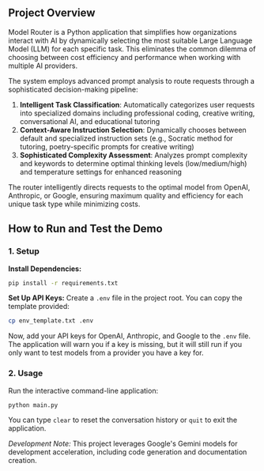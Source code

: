 ## Project Overview

Model Router is a Python application that simplifies how organizations interact with AI by dynamically selecting the most suitable Large Language Model (LLM) for each specific task. This eliminates the common dilemma of choosing between cost efficiency and performance when working with multiple AI providers.

The system employs advanced prompt analysis to route requests through a sophisticated decision-making pipeline:

1. **Intelligent Task Classification**: Automatically categorizes user requests into specialized domains including professional coding, creative writing, conversational AI, and educational tutoring
2. **Context-Aware Instruction Selection**: Dynamically chooses between default and specialized instruction sets (e.g., Socratic method for tutoring, poetry-specific prompts for creative writing)
3. **Sophisticated Complexity Assessment**: Analyzes prompt complexity and keywords to determine optimal thinking levels (low/medium/high) and temperature settings for enhanced reasoning

The router intelligently directs requests to the optimal model from OpenAI, Anthropic, or Google, ensuring maximum quality and efficiency for each unique task type while minimizing costs.

## How to Run and Test the Demo

### 1. Setup

**Install Dependencies:**
```bash
pip install -r requirements.txt
```

**Set Up API Keys:**
Create a `.env` file in the project root. You can copy the template provided:
```bash
cp env_template.txt .env
```
Now, add your API keys for OpenAI, Anthropic, and Google to the `.env` file. The application will warn you if a key is missing, but it will still run if you only want to test models from a provider you have a key for.

### 2. Usage

Run the interactive command-line application:
```bash
python main.py
```

You can type `clear` to reset the conversation history or `quit` to exit the application.

*Development Note:* This project leverages Google's Gemini models for development acceleration, including code generation and documentation creation.
